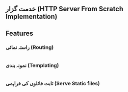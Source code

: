 ## خدمت گزار (HTTP Server From Scratch Implementation)

## Features

### راستہ نمائی (Routing)

```bash
```

### نمونہ بندی (Templating)

```bash
```

### ثابت فائلوں کی فراہمی (Serve Static files)

```bash
```